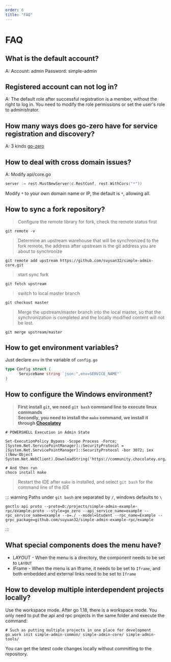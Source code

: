 ```yaml
---
order: 6
title: "FAQ"
---
```


# FAQ

## What is the default account?

A: Account: admin Password: simple-admin

## Registered account can not log in?

A: The default role after successful registration is a member, without the right to log in. You need to modify the role permissions or set the user's role to administrator.

## How many ways does go-zero have for service registration and discovery?

A: 3 kinds [go-zero](https://mp.weixin.qq.com/s/-WaWJaM_ePEQOf7ExNJe7w)

## How to deal with cross domain issues?

A: Modify api/core.go

```go
server := rest.MustNewServer(c.RestConf, rest.WithCors("*"))
```

Modify `*` to your own domain name or IP, the default is `*`, allowing all.

## How to sync a fork repository?

> Configure the remote library for fork, check the remote status first

```shell
git remote -v
```

> Determine an upstream warehouse that will be synchronized to the fork remote, the address after upstream is the git address you are about to synchronize

```shell
git remote add upstream https://github.com/suyuan32/simple-admin-core.git
```

> start sync fork

```shell
git fetch upstream
```

> switch to local master branch

```shell
git checkout master
```

> Merge the upstream/master branch into the local master, so that the synchronization is completed and the locally modified content will not be lost.

```shell
git merge upstream/master
```

## How to get environment variables?

Just declare `env` in the variable of `config.go`

```go
type Config struct {
      ServiceName string `json:",env=SERVICE_NAME"`
}
```

## How to configure the Windows environment?

> **First install `git`, we need `git bash` command line to execute linux commands** \
> **Secondly, you need to install the `make` command, we install it through [Chocolatey](https://chocolatey.org/install#individual)**

```shell
# POWERSHELL Execution in Admin State

Set-ExecutionPolicy Bypass -Scope Process -Force; [System.Net.ServicePointManager]::SecurityProtocol = [System.Net.ServicePointManager]::SecurityProtocol -bor 3072; iex ((New-Object System.Net.WebClient).DownloadString('https://community.chocolatey.org/install.ps1'))

# And then run
choco install make
```

> Restart the IDE after `make` is installed, and select `git bash` for the command line of the IDE

::: warning
Paths under `git bash` are separated by `/`, windows defaults to `\`

```shell
goctls api proto --proto=D:/projects/simple-admin-example-rpc/example.proto --style=go_zero --api_service_name=example --rpc_service_name=example --o=./ --model=Student --rpc_name=Example --grpc_package=github.com/suyuan32/simple-admin-example-rpc/example
```

:::

## What special components does the menu have?

- LAYOUT - When the menu is a directory, the component needs to be set to `LAYOUT`
- IFrame - When the menu is an Iframe, it needs to be set to `Iframe`, and both embedded and external links need to be set to `Iframe`

## How to develop multiple interdependent projects locally?

Use the workspace mode. After go 1.18, there is a workspace mode. You only need to put the api and rpc projects in the same folder and execute the command:

```shell
# Such as putting multiple projects in one place for development
go work init simple-admin-common/ simple-admin-core/ simple-admin-tools/
```

You can get the latest code changes locally without committing to the repository.
